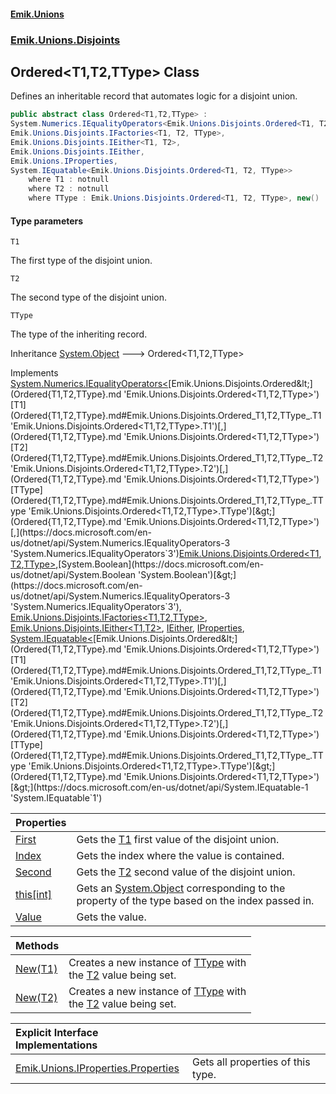 #### [Emik.Unions](index.md 'index')
### [Emik.Unions.Disjoints](Emik.Unions.Disjoints.md 'Emik.Unions.Disjoints')

## Ordered<T1,T2,TType> Class

Defines an inheritable record that automates logic for a disjoint union.

```csharp
public abstract class Ordered<T1,T2,TType> :
System.Numerics.IEqualityOperators<Emik.Unions.Disjoints.Ordered<T1, T2, TType>, Emik.Unions.Disjoints.Ordered<T1, T2, TType>, bool>,
Emik.Unions.Disjoints.IFactories<T1, T2, TType>,
Emik.Unions.Disjoints.IEither<T1, T2>,
Emik.Unions.Disjoints.IEither,
Emik.Unions.IProperties,
System.IEquatable<Emik.Unions.Disjoints.Ordered<T1, T2, TType>>
    where T1 : notnull
    where T2 : notnull
    where TType : Emik.Unions.Disjoints.Ordered<T1, T2, TType>, new()
```
#### Type parameters

<a name='Emik.Unions.Disjoints.Ordered_T1,T2,TType_.T1'></a>

`T1`

The first type of the disjoint union.

<a name='Emik.Unions.Disjoints.Ordered_T1,T2,TType_.T2'></a>

`T2`

The second type of the disjoint union.

<a name='Emik.Unions.Disjoints.Ordered_T1,T2,TType_.TType'></a>

`TType`

The type of the inheriting record.

Inheritance [System.Object](https://docs.microsoft.com/en-us/dotnet/api/System.Object 'System.Object') &#129106; Ordered<T1,T2,TType>

Implements [System.Numerics.IEqualityOperators&lt;](https://docs.microsoft.com/en-us/dotnet/api/System.Numerics.IEqualityOperators-3 'System.Numerics.IEqualityOperators`3')[Emik.Unions.Disjoints.Ordered&lt;](Ordered{T1,T2,TType}.md 'Emik.Unions.Disjoints.Ordered<T1,T2,TType>')[T1](Ordered{T1,T2,TType}.md#Emik.Unions.Disjoints.Ordered_T1,T2,TType_.T1 'Emik.Unions.Disjoints.Ordered<T1,T2,TType>.T1')[,](Ordered{T1,T2,TType}.md 'Emik.Unions.Disjoints.Ordered<T1,T2,TType>')[T2](Ordered{T1,T2,TType}.md#Emik.Unions.Disjoints.Ordered_T1,T2,TType_.T2 'Emik.Unions.Disjoints.Ordered<T1,T2,TType>.T2')[,](Ordered{T1,T2,TType}.md 'Emik.Unions.Disjoints.Ordered<T1,T2,TType>')[TType](Ordered{T1,T2,TType}.md#Emik.Unions.Disjoints.Ordered_T1,T2,TType_.TType 'Emik.Unions.Disjoints.Ordered<T1,T2,TType>.TType')[&gt;](Ordered{T1,T2,TType}.md 'Emik.Unions.Disjoints.Ordered<T1,T2,TType>')[,](https://docs.microsoft.com/en-us/dotnet/api/System.Numerics.IEqualityOperators-3 'System.Numerics.IEqualityOperators`3')[Emik.Unions.Disjoints.Ordered&lt;](Ordered{T1,T2,TType}.md 'Emik.Unions.Disjoints.Ordered<T1,T2,TType>')[T1](Ordered{T1,T2,TType}.md#Emik.Unions.Disjoints.Ordered_T1,T2,TType_.T1 'Emik.Unions.Disjoints.Ordered<T1,T2,TType>.T1')[,](Ordered{T1,T2,TType}.md 'Emik.Unions.Disjoints.Ordered<T1,T2,TType>')[T2](Ordered{T1,T2,TType}.md#Emik.Unions.Disjoints.Ordered_T1,T2,TType_.T2 'Emik.Unions.Disjoints.Ordered<T1,T2,TType>.T2')[,](Ordered{T1,T2,TType}.md 'Emik.Unions.Disjoints.Ordered<T1,T2,TType>')[TType](Ordered{T1,T2,TType}.md#Emik.Unions.Disjoints.Ordered_T1,T2,TType_.TType 'Emik.Unions.Disjoints.Ordered<T1,T2,TType>.TType')[&gt;](Ordered{T1,T2,TType}.md 'Emik.Unions.Disjoints.Ordered<T1,T2,TType>')[,](https://docs.microsoft.com/en-us/dotnet/api/System.Numerics.IEqualityOperators-3 'System.Numerics.IEqualityOperators`3')[System.Boolean](https://docs.microsoft.com/en-us/dotnet/api/System.Boolean 'System.Boolean')[&gt;](https://docs.microsoft.com/en-us/dotnet/api/System.Numerics.IEqualityOperators-3 'System.Numerics.IEqualityOperators`3'), [Emik.Unions.Disjoints.IFactories&lt;](IFactories{T1,T2,TType}.md 'Emik.Unions.Disjoints.IFactories<T1,T2,TType>')[T1](Ordered{T1,T2,TType}.md#Emik.Unions.Disjoints.Ordered_T1,T2,TType_.T1 'Emik.Unions.Disjoints.Ordered<T1,T2,TType>.T1')[,](IFactories{T1,T2,TType}.md 'Emik.Unions.Disjoints.IFactories<T1,T2,TType>')[T2](Ordered{T1,T2,TType}.md#Emik.Unions.Disjoints.Ordered_T1,T2,TType_.T2 'Emik.Unions.Disjoints.Ordered<T1,T2,TType>.T2')[,](IFactories{T1,T2,TType}.md 'Emik.Unions.Disjoints.IFactories<T1,T2,TType>')[TType](Ordered{T1,T2,TType}.md#Emik.Unions.Disjoints.Ordered_T1,T2,TType_.TType 'Emik.Unions.Disjoints.Ordered<T1,T2,TType>.TType')[&gt;](IFactories{T1,T2,TType}.md 'Emik.Unions.Disjoints.IFactories<T1,T2,TType>'), [Emik.Unions.Disjoints.IEither&lt;](IEither{T1,T2}.md 'Emik.Unions.Disjoints.IEither<T1,T2>')[T1](Ordered{T1,T2,TType}.md#Emik.Unions.Disjoints.Ordered_T1,T2,TType_.T1 'Emik.Unions.Disjoints.Ordered<T1,T2,TType>.T1')[,](IEither{T1,T2}.md 'Emik.Unions.Disjoints.IEither<T1,T2>')[T2](Ordered{T1,T2,TType}.md#Emik.Unions.Disjoints.Ordered_T1,T2,TType_.T2 'Emik.Unions.Disjoints.Ordered<T1,T2,TType>.T2')[&gt;](IEither{T1,T2}.md 'Emik.Unions.Disjoints.IEither<T1,T2>'), [IEither](IEither.md 'Emik.Unions.Disjoints.IEither'), [IProperties](IProperties.md 'Emik.Unions.IProperties'), [System.IEquatable&lt;](https://docs.microsoft.com/en-us/dotnet/api/System.IEquatable-1 'System.IEquatable`1')[Emik.Unions.Disjoints.Ordered&lt;](Ordered{T1,T2,TType}.md 'Emik.Unions.Disjoints.Ordered<T1,T2,TType>')[T1](Ordered{T1,T2,TType}.md#Emik.Unions.Disjoints.Ordered_T1,T2,TType_.T1 'Emik.Unions.Disjoints.Ordered<T1,T2,TType>.T1')[,](Ordered{T1,T2,TType}.md 'Emik.Unions.Disjoints.Ordered<T1,T2,TType>')[T2](Ordered{T1,T2,TType}.md#Emik.Unions.Disjoints.Ordered_T1,T2,TType_.T2 'Emik.Unions.Disjoints.Ordered<T1,T2,TType>.T2')[,](Ordered{T1,T2,TType}.md 'Emik.Unions.Disjoints.Ordered<T1,T2,TType>')[TType](Ordered{T1,T2,TType}.md#Emik.Unions.Disjoints.Ordered_T1,T2,TType_.TType 'Emik.Unions.Disjoints.Ordered<T1,T2,TType>.TType')[&gt;](Ordered{T1,T2,TType}.md 'Emik.Unions.Disjoints.Ordered<T1,T2,TType>')[&gt;](https://docs.microsoft.com/en-us/dotnet/api/System.IEquatable-1 'System.IEquatable`1')

| Properties | |
| :--- | :--- |
| [First](Ordered{T1,T2,TType}.First.md 'Emik.Unions.Disjoints.Ordered<T1,T2,TType>.First') | Gets the [T1](Ordered{T1,T2,TType}.md#Emik.Unions.Disjoints.Ordered_T1,T2,TType_.T1 'Emik.Unions.Disjoints.Ordered<T1,T2,TType>.T1') first value of the disjoint union. |
| [Index](Ordered{T1,T2,TType}.Index.md 'Emik.Unions.Disjoints.Ordered<T1,T2,TType>.Index') | Gets the index where the value is contained. |
| [Second](Ordered{T1,T2,TType}.Second.md 'Emik.Unions.Disjoints.Ordered<T1,T2,TType>.Second') | Gets the [T2](Ordered{T1,T2,TType}.md#Emik.Unions.Disjoints.Ordered_T1,T2,TType_.T2 'Emik.Unions.Disjoints.Ordered<T1,T2,TType>.T2') second value of the disjoint union. |
| [this[int]](Ordered{T1,T2,TType}.Item(Int32).md 'Emik.Unions.Disjoints.Ordered<T1,T2,TType>.this[int]') | Gets an [System.Object](https://docs.microsoft.com/en-us/dotnet/api/System.Object 'System.Object') corresponding to the property of the type based on the index passed in. |
| [Value](Ordered{T1,T2,TType}.Value.md 'Emik.Unions.Disjoints.Ordered<T1,T2,TType>.Value') | Gets the value. |

| Methods | |
| :--- | :--- |
| [New(T1)](Ordered{T1,T2,TType}.New(T1).md 'Emik.Unions.Disjoints.Ordered<T1,T2,TType>.New(T1)') | Creates a new instance of [TType](Ordered{T1,T2,TType}.md#Emik.Unions.Disjoints.Ordered_T1,T2,TType_.TType 'Emik.Unions.Disjoints.Ordered<T1,T2,TType>.TType') with<br/>the [T2](Ordered{T1,T2,TType}.md#Emik.Unions.Disjoints.Ordered_T1,T2,TType_.T2 'Emik.Unions.Disjoints.Ordered<T1,T2,TType>.T2') value being set. |
| [New(T2)](Ordered{T1,T2,TType}.New(T2).md 'Emik.Unions.Disjoints.Ordered<T1,T2,TType>.New(T2)') | Creates a new instance of [TType](Ordered{T1,T2,TType}.md#Emik.Unions.Disjoints.Ordered_T1,T2,TType_.TType 'Emik.Unions.Disjoints.Ordered<T1,T2,TType>.TType') with<br/>the [T2](Ordered{T1,T2,TType}.md#Emik.Unions.Disjoints.Ordered_T1,T2,TType_.T2 'Emik.Unions.Disjoints.Ordered<T1,T2,TType>.T2') value being set. |

| Explicit Interface Implementations | |
| :--- | :--- |
| [Emik.Unions.IProperties.Properties](Ordered{T1,T2,TType}.Emik.Unions.IProperties.Properties.md 'Emik.Unions.Disjoints.Ordered<T1,T2,TType>.Emik.Unions.IProperties.Properties') | Gets all properties of this type. |
